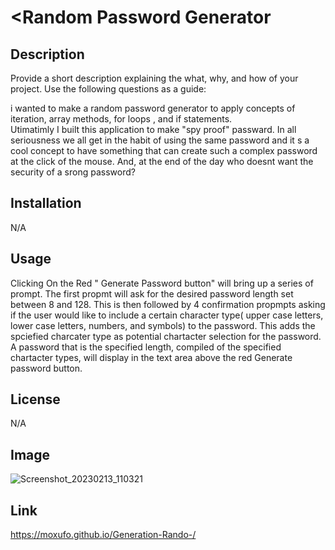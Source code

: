 # <Random Password Generator

## Description

Provide a short description explaining the what, why, and how of your project. Use the following questions as a guide:

i wanted to make a random password generator to apply concepts of iteration, array methods, for loops , and if statements.  
Utimatimly I built this application to make "spy proof" passward. In all seriousness we all get in the habit of using the
same password and it s a cool concept to have something that can create such a complex password at the click of the mouse.
And, at the end of the day who doesnt want the security of a srong password?


## Installation

N/A

## Usage
Clicking On the Red " Generate Password button" will bring up a series of prompt. The first propmt will ask for the desired 
password length set between 8 and 128. This is then followed by 4 confirmation propmpts asking if the user would like 
to include a certain character type( upper case letters, lower case letters, numbers, and symbols) to the password. This adds
the spciefied charcater type as potential chartacter selection for the password. A password that is the specified length, 
compiled of the specified chartacter types, will display in the text area above the red Generate password button. 



## License

N/A
 ## Image
 
 ![Screenshot_20230213_110321](https://user-images.githubusercontent.com/121896793/218636378-b6ccb242-b5c9-4988-88af-5e6032400c6b.png)
 
 ## Link 
 
 https://moxufo.github.io/Generation-Rando-/




